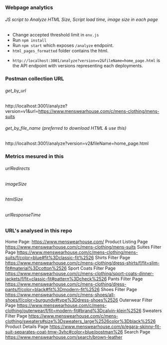### Webpage analytics

###### JS script to Analyze HTML Size, Script load time, image size in each page


- Change accepted threshold limit in ```env.js```
- Run ```npm install```
- Run ```npm start``` which exposes ```/analyze``` endpoint.
- ```html_pages_formatted``` folder contains the html.
<!-- - ```http://localhost:3001/analyze?fileName=home_page.html``` is the api endpoint. Change ```fileName``` path parameter accordingly in the folder.  -->
- ```http://localhost:3001/analyze?version=v2&fileName=home_page.html``` is the API endpoint with versions representing each deployments.

### Postman collection URL

###### get_by_url
http://localhost:3001/analyze?version=v1&url=https://www.menswearhouse.com/c/mens-clothing/mens-suits


###### get_by_file_name (preferred to download HTML & use this)
http://localhost:3001/analyze?version=v2&fileName=home_page.html

### Metrics mesured in this

###### urlRedirects
###### imageSize
###### htmlSize
###### urlResponseTime




### URL's analysed in this repo

Home Page:
https://www.menswearhouse.com/
Product Listing Page
https://www.menswearhouse.com/c/mens-clothing/mens-suits
Suites Filter Page
https://www.menswearhouse.com/c/mens-clothing/mens-suits/f/color=blue#fit%3Dclassic-fit%2526
Shirts Filter Page
https://www.menswearhouse.com/c/mens-clothing/dress-shirts/f/fit=slim-fit#material%3Dcotton%2526
Sport Coats Filter Page
https://www.menswearhouse.com/c/mens-clothing/sport-coats-dinner-jackets/f/fit=classic-fit#pattern%3Dcheck%2526
Pants Filter Page
https://www.menswearhouse.com/c/mens-clothing/dress-pants/f/color=black#fit%3Dmodern-fit%2526
Shoes Filter Page
https://www.menswearhouse.com/c/mens-shoes/all-shoes/f/color=burgundy#type%3Ddress-shoes%2526
Outerwear Filter Page
https://www.menswearhouse.com/c/mens-clothing/outerwear/f/fit=modern-fit#brand%3Dcalvin-klein%2526
Sweaters Filter Page
https://www.menswearhouse.com/c/mens-clothing/sweaters#size%3Dsweaters_large%2526color%3Dblack%2526
Product Details Page
https://www.menswearhouse.com/p/egara-skinny-fit-suit-separates-coat-tmw-3vhc#color=blue/postman%26
Search Page
https://www.menswearhouse.com/search/brown-leather